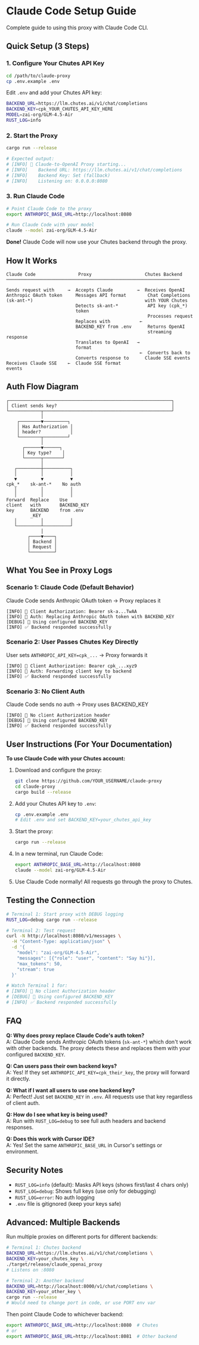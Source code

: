 # Claude Code Setup Guide

Complete guide to using this proxy with Claude Code CLI.

## Quick Setup (3 Steps)

### 1. Configure Your Chutes API Key

```bash
cd /path/to/claude-proxy
cp .env.example .env
```

Edit `.env` and add your Chutes API key:
```bash
BACKEND_URL=https://llm.chutes.ai/v1/chat/completions
BACKEND_KEY=cpk_YOUR_CHUTES_API_KEY_HERE
MODEL=zai-org/GLM-4.5-Air
RUST_LOG=info
```

### 2. Start the Proxy

```bash
cargo run --release

# Expected output:
# [INFO] 🚀 Claude-to-OpenAI Proxy starting...
# [INFO]    Backend URL: https://llm.chutes.ai/v1/chat/completions
# [INFO]    Backend Key: Set (fallback)
# [INFO]    Listening on: 0.0.0.0:8080
```

### 3. Run Claude Code

```bash
# Point Claude Code to the proxy
export ANTHROPIC_BASE_URL=http://localhost:8080

# Run Claude Code with your model
claude --model zai-org/GLM-4.5-Air
```

**Done!** Claude Code will now use your Chutes backend through the proxy.

## How It Works

```
Claude Code                Proxy                    Chutes Backend
─────────────────────────────────────────────────────────────────

Sends request with     →  Accepts Claude         →  Receives OpenAI
Anthropic OAuth token     Messages API format        Chat Completions
(sk-ant-*)                                          with YOUR Chutes
                          Detects sk-ant-*           API key (cpk_*)
                          token
                                                     Processes request
                          Replaces with           ←
                          BACKEND_KEY from .env      Returns OpenAI
                                                     streaming response
                          Translates to OpenAI   →
                          format
                                                  ←  Converts back to
                          Converts response to      Claude SSE events
Receives Claude SSE    ←  Claude SSE format
events
```

## Auth Flow Diagram

```
┌─────────────────────────────────────────────────────────────┐
│ Client sends key?                                           │
└────────────┬────────────────────────────────────────────────┘
             │
    ┌────────▼─────────┐
    │ Has Authorization │
    │ header?           │
    └────────┬─────────┘
             │
      ┌──────▼──────┐
      │ Key type?    │
      └──────┬───────┘
             │
   ┌─────────┼──────────┐
   │         │          │
   ▼         ▼          ▼
cpk_*    sk-ant-*    No auth
   │         │          │
   │         │          │
Forward  Replace    Use
client   with       BACKEND_KEY
key      BACKEND    from .env
         _KEY
   │         │          │
   └─────────┴──────────┘
             │
        ┌────▼────┐
        │ Backend │
        │ Request │
        └─────────┘
```

## What You See in Proxy Logs

### Scenario 1: Claude Code (Default Behavior)

Claude Code sends Anthropic OAuth token → Proxy replaces it

```
[INFO] 🔑 Client Authorization: Bearer sk-a...TwAA
[INFO] 🔄 Auth: Replacing Anthropic OAuth token with BACKEND_KEY
[DEBUG] 🔑 Using configured BACKEND_KEY
[INFO] ✅ Backend responded successfully
```

### Scenario 2: User Passes Chutes Key Directly

User sets `ANTHROPIC_API_KEY=cpk_...` → Proxy forwards it

```
[INFO] 🔑 Client Authorization: Bearer cpk_...xyz9
[INFO] 🔄 Auth: Forwarding client key to backend
[INFO] ✅ Backend responded successfully
```

### Scenario 3: No Client Auth

Claude Code sends no auth → Proxy uses BACKEND_KEY

```
[INFO] 🔑 No client Authorization header
[DEBUG] 🔑 Using configured BACKEND_KEY
[INFO] ✅ Backend responded successfully
```

## User Instructions (For Your Documentation)

**To use Claude Code with your Chutes account:**

1. Download and configure the proxy:
   ```bash
   git clone https://github.com/YOUR_USERNAME/claude-proxy
   cd claude-proxy
   cargo build --release
   ```

2. Add your Chutes API key to `.env`:
   ```bash
   cp .env.example .env
   # Edit .env and set BACKEND_KEY=your_chutes_api_key
   ```

3. Start the proxy:
   ```bash
   cargo run --release
   ```

4. In a new terminal, run Claude Code:
   ```bash
   export ANTHROPIC_BASE_URL=http://localhost:8080
   claude --model zai-org/GLM-4.5-Air
   ```

5. Use Claude Code normally! All requests go through the proxy to Chutes.

## Testing the Connection

```bash
# Terminal 1: Start proxy with DEBUG logging
RUST_LOG=debug cargo run --release

# Terminal 2: Test request
curl -N http://localhost:8080/v1/messages \
  -H "Content-Type: application/json" \
  -d '{
    "model": "zai-org/GLM-4.5-Air",
    "messages": [{"role": "user", "content": "Say hi"}],
    "max_tokens": 50,
    "stream": true
  }'

# Watch Terminal 1 for:
# [INFO] 🔑 No client Authorization header
# [DEBUG] 🔑 Using configured BACKEND_KEY
# [INFO] ✅ Backend responded successfully
```

## FAQ

**Q: Why does proxy replace Claude Code's auth token?**  
A: Claude Code sends Anthropic OAuth tokens (`sk-ant-*`) which don't work with other backends. The proxy detects these and replaces them with your configured `BACKEND_KEY`.

**Q: Can users pass their own backend keys?**  
A: Yes! If they set `ANTHROPIC_API_KEY=cpk_their_key`, the proxy will forward it directly.

**Q: What if I want all users to use one backend key?**  
A: Perfect! Just set `BACKEND_KEY` in `.env`. All requests use that key regardless of client auth.

**Q: How do I see what key is being used?**  
A: Run with `RUST_LOG=debug` to see full auth headers and backend responses.

**Q: Does this work with Cursor IDE?**  
A: Yes! Set the same `ANTHROPIC_BASE_URL` in Cursor's settings or environment.

## Security Notes

- `RUST_LOG=info` (default): Masks API keys (shows first/last 4 chars only)
- `RUST_LOG=debug`: Shows full keys (use only for debugging)
- `RUST_LOG=error`: No auth logging
- `.env` file is gitignored (keep your keys safe)

## Advanced: Multiple Backends

Run multiple proxies on different ports for different backends:

```bash
# Terminal 1: Chutes backend
BACKEND_URL=https://llm.chutes.ai/v1/chat/completions \
BACKEND_KEY=your_chutes_key \
./target/release/claude_openai_proxy
# Listens on :8080

# Terminal 2: Another backend
BACKEND_URL=http://localhost:8000/v1/chat/completions \
BACKEND_KEY=your_other_key \
cargo run --release
# Would need to change port in code, or use PORT env var
```

Then point Claude Code to whichever backend:
```bash
export ANTHROPIC_BASE_URL=http://localhost:8080  # Chutes
# or
export ANTHROPIC_BASE_URL=http://localhost:8081  # Other backend
```

